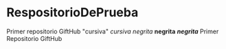 # RespositorioDePrueba
Primer repositorio GiftHub
"cursiva" _cursiva_
*negrita* __negrita__
_**negrita**_
Primer Repositorio GiftHub
